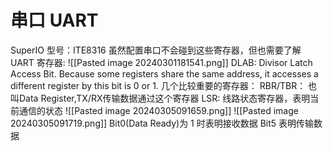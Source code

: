 # 串口 UART

SuperIO 型号：ITE8316
虽然配置串口不会碰到这些寄存器，但也需要了解
UART 寄存器:
![[Pasted image 20240301181541.png]]
DLAB: Divisor Latch Access Bit. Because some registers share the same address, it accesses a different register by this bit is 0 or 1.
几个比较重要的寄存器：
RBR/TBR： 也叫Data Register,TX/RX传输数据通过这个寄存器 
LSR: 线路状态寄存器，表明当前通信的状态
![[Pasted image 20240305091659.png]]
![[Pasted image 20240305091719.png]]
Bit0(Data Ready)为 1 时表明接收数据
Bit5 表明传输数据

